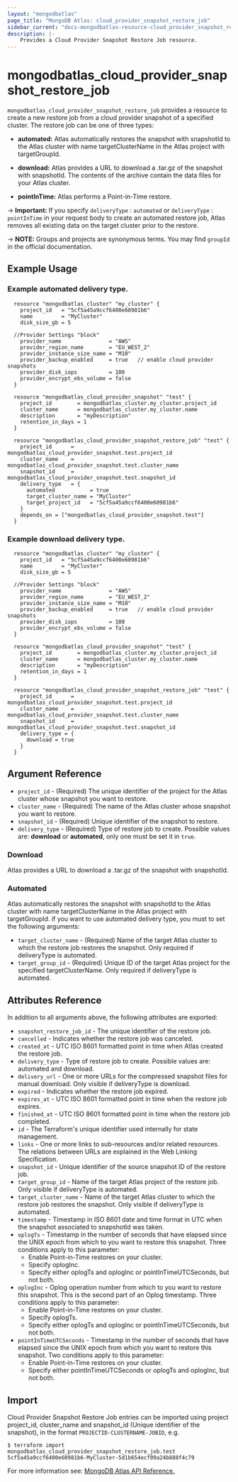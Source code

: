 ```yaml
---
layout: "mongodbatlas"
page_title: "MongoDB Atlas: cloud_provider_snapshot_restore_job"
sidebar_current: "docs-mongodbatlas-resource-cloud_provider_snapshot_restore_job"
description: |-
    Provides a Cloud Provider Snapshot Restore Job resource.
---
```


# mongodbatlas_cloud_provider_snapshot_restore_job

`mongodbatlas_cloud_provider_snapshot_restore_job` provides a resource to create a new restore job from a cloud provider snapshot of a specified cluster. The restore job can be one of three types: 
* **automated:** Atlas automatically restores the snapshot with snapshotId to the Atlas cluster with name targetClusterName in the Atlas project with targetGroupId.

* **download:** Atlas provides a URL to download a .tar.gz of the snapshot with snapshotId. The contents of the archive contain the data files for your Atlas cluster.

* **pointInTime:**  Atlas performs a Point-in-Time restore.

-> **Important:** If you specify `deliveryType` : `automated` or `deliveryType` : `pointInTime` in your request body to create an automated restore job, Atlas removes all existing data on the target cluster prior to the restore.

-> **NOTE:** Groups and projects are synonymous terms. You may find `groupId` in the official documentation.

## Example Usage

### Example automated delivery type.

```hcl
  resource "mongodbatlas_cluster" "my_cluster" {
    project_id   = "5cf5a45a9ccf6400e60981b6"
    name         = "MyCluster"
    disk_size_gb = 5

  //Provider Settings "block"
    provider_name               = "AWS"
    provider_region_name        = "EU_WEST_2"
    provider_instance_size_name = "M10"
    provider_backup_enabled     = true   // enable cloud provider snapshots
    provider_disk_iops          = 100
    provider_encrypt_ebs_volume = false
  }

  resource "mongodbatlas_cloud_provider_snapshot" "test" {
    project_id        = mongodbatlas_cluster.my_cluster.project_id
    cluster_name      = mongodbatlas_cluster.my_cluster.name
    description       = "myDescription"
    retention_in_days = 1
  }

  resource "mongodbatlas_cloud_provider_snapshot_restore_job" "test" {
    project_id      = mongodbatlas_cloud_provider_snapshot.test.project_id
    cluster_name    = mongodbatlas_cloud_provider_snapshot.test.cluster_name
    snapshot_id     = mongodbatlas_cloud_provider_snapshot.test.snapshot_id
    delivery_type   = {
      automated           = true
      target_cluster_name = "MyCluster"
      target_project_id   = "5cf5a45a9ccf6400e60981b6"
    }
    depends_on = ["mongodbatlas_cloud_provider_snapshot.test"]
  }
```

### Example download delivery type.

```hcl
  resource "mongodbatlas_cluster" "my_cluster" {
    project_id   = "5cf5a45a9ccf6400e60981b6"
    name         = "MyCluster"
    disk_size_gb = 5

  //Provider Settings "block"
    provider_name               = "AWS"
    provider_region_name        = "EU_WEST_2"
    provider_instance_size_name = "M10"
    provider_backup_enabled     = true   // enable cloud provider snapshots
    provider_disk_iops          = 100
    provider_encrypt_ebs_volume = false
  }

  resource "mongodbatlas_cloud_provider_snapshot" "test" {
    project_id        = mongodbatlas_cluster.my_cluster.project_id
    cluster_name      = mongodbatlas_cluster.my_cluster.name
    description       = "myDescription"
    retention_in_days = 1
  }
  
  resource "mongodbatlas_cloud_provider_snapshot_restore_job" "test" {
    project_id      = mongodbatlas_cloud_provider_snapshot.test.project_id
    cluster_name    = mongodbatlas_cloud_provider_snapshot.test.cluster_name
    snapshot_id     = mongodbatlas_cloud_provider_snapshot.test.snapshot_id
    delivery_type = {
      download = true
    }
  }
```

## Argument Reference

* `project_id` - (Required) The unique identifier of the project for the Atlas cluster whose snapshot you want to restore.
* `cluster_name` - (Required) The name of the Atlas cluster whose snapshot you want to restore.
* `snapshot_id` - (Required) Unique identifier of the snapshot to restore.
* `delivery_type` - (Required) Type of restore job to create. Possible values are: **download** or **automated**, only one must be set it in ``true``.

### Download
Atlas provides a URL to download a .tar.gz of the snapshot with snapshotId. 

### Automated
Atlas automatically restores the snapshot with snapshotId to the Atlas cluster with name targetClusterName in the Atlas project with targetGroupId. if you want to use automated delivery type, you must to set the following arguments:

* `target_cluster_name` - (Required) 	Name of the target Atlas cluster to which the restore job restores the snapshot. Only required if deliveryType is automated.
* `target_group_id` - (Required) 	Unique ID of the target Atlas project for the specified targetClusterName. Only required if deliveryType is automated.


## Attributes Reference

In addition to all arguments above, the following attributes are exported:

* `snapshot_restore_job_id` - The unique identifier of the restore job.
* `cancelled` -	Indicates whether the restore job was canceled.
* `created_at` -	UTC ISO 8601 formatted point in time when Atlas created the restore job.
* `delivery_type` - Type of restore job to create. Possible values are: automated and download.
* `delivery_url` -	One or more URLs for the compressed snapshot files for manual download. Only visible if deliveryType is download.
* `expired` -	Indicates whether the restore job expired.
* `expires_at` -	UTC ISO 8601 formatted point in time when the restore job expires.
* `finished_at` -	UTC ISO 8601 formatted point in time when the restore job completed.
* `id` -	The Terraform's unique identifier used internally for state management.
* `links` -	One or more links to sub-resources and/or related resources. The relations between URLs are explained in the Web Linking Specification.
* `snapshot_id` -	Unique identifier of the source snapshot ID of the restore job.
* `target_group_id` -	Name of the target Atlas project of the restore job. Only visible if deliveryType is automated.
* `target_cluster_name` -	Name of the target Atlas cluster to which the restore job restores the snapshot. Only visible if deliveryType is automated.
* `timestamp` - Timestamp in ISO 8601 date and time format in UTC when the snapshot associated to snapshotId was taken.
* `oplogTs` - Timestamp in the number of seconds that have elapsed since the UNIX epoch from which to you want to restore this snapshot.
    Three conditions apply to this parameter:
    * Enable Point-in-Time restores on your cluster.
    * Specify oplogInc.
    * Specify either oplogTs and oplogInc or pointInTimeUTCSeconds, but not both.
* `oplogInc` - Oplog operation number from which to you want to restore this snapshot. This is the second part of an Oplog timestamp.
    Three conditions apply to this parameter:
    * Enable Point-in-Time restores on your cluster.
    * Specify oplogTs.
    * Specify either oplogTs and oplogInc or pointInTimeUTCSeconds, but not both.
* `pointInTimeUTCSeconds` - Timestamp in the number of seconds that have elapsed since the UNIX epoch from which you want to restore this snapshot.
    Two conditions apply to this parameter:
    * Enable Point-in-Time restores on your cluster.
    * Specify either pointInTimeUTCSeconds or oplogTs and oplogInc, but not both.

## Import

Cloud Provider Snapshot Restore Job entries can be imported using project project_id, cluster_name and snapshot_id (Unique identifier of the snapshot), in the format `PROJECTID-CLUSTERNAME-JOBID`, e.g.

```
$ terraform import mongodbatlas_cloud_provider_snapshot_restore_job.test 5cf5a45a9ccf6400e60981b6-MyCluster-5d1b654ecf09a24b888f4c79
```

For more information see: [MongoDB Atlas API Reference.](https://docs.atlas.mongodb.com/reference/api/cloud-provider-snapshot-restore-jobs/)